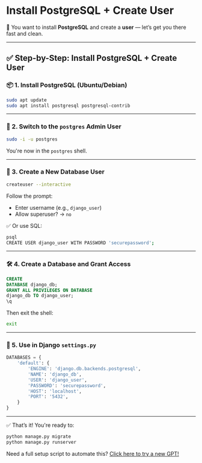 # Install PostgreSQL + Create User

🧠 You want to install **PostgreSQL** and create a **user** — let’s get you there fast and clean.

---

## ✅ Step-by-Step: Install PostgreSQL + Create User

### 📦 1. Install PostgreSQL (Ubuntu/Debian)

```bash
sudo apt update
sudo apt install postgresql postgresql-contrib
```

---

### 👤 2. Switch to the `postgres` Admin User

```bash
sudo -i -u postgres
```

You're now in the `postgres` shell.

---

### 🔧 3. Create a New Database User

```bash
createuser --interactive
```

Follow the prompt:

* Enter username (e.g., `django_user`)
* Allow superuser? → `no`

✅ Or use SQL:

```bash
psql
CREATE USER django_user WITH PASSWORD 'securepassword';
```

---

### 🛠 4. Create a Database and Grant Access

```sql
CREATE
DATABASE django_db;
GRANT ALL PRIVILEGES ON DATABASE
django_db TO django_user;
\q
```

Then exit the shell:

```bash
exit
```

---

### 📄 5. Use in Django `settings.py`

```python
DATABASES = {
    'default': {
        'ENGINE': 'django.db.backends.postgresql',
        'NAME': 'django_db',
        'USER': 'django_user',
        'PASSWORD': 'securepassword',
        'HOST': 'localhost',
        'PORT': '5432',
    }
}
```

---

✅ That’s it! You're ready to:

```bash
python manage.py migrate
python manage.py runserver
```

Need a full setup script to automate this?
[Click here to try a new GPT!](https://f614.short.gy/Code)
